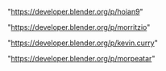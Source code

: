 "https://developer.blender.org/p/hoian9"

"https://developer.blender.org/p/morritzio"

"https://developer.blender.org/p/kevin.curry"

"https://developer.blender.org/p/morpeatar"

